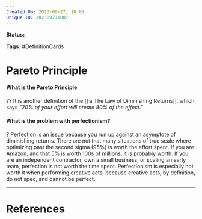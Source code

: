 ```yaml
---
Created On: 2023-09-27, 10:07
Unique ID: 202309271007
---
```

**Status:** 

**Tags:** #DefinitionCards 

# Pareto Principle

#### What is the Pareto Principle
??
It is another definition of the [[↘️ The Law of Diminishing Returns]], which says *"20% of your effort will create 80% of the effect."*
<!--SR:!2025-05-09,455,330!2024-04-30,152,292-->

#### What is the problem with perfectionism?
?
Perfection is an issue because you run up against an asymptote of diminishing returns. There are not that many situations of true scale where optimizing past the second sigma (95%) is worth the effort spent. If you are Amazon, and that 5% is worth 100s of millions, it is probably worth. If you are an independent contractor, own a small business, or scaling an early team, perfection is not worth the time spent. Perfectionism is especially not worth it when performing creative acts, because creative acts, by definition, do not spec, and cannot be perfect.
<!--SR:!2024-05-07,161,290-->


---
# References
